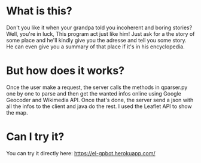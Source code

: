 # What is this?

Don't you like it when your grandpa told you incoherent and boring stories?
Well, you're in luck, This program act just like him! Just ask for a the story of some place and he'll kindly give you the adresse and tell you some story. He can even give you a summary of that place if it's in his encyclopedia.

# But how does it works?

Once the user make a request, the server calls the methods in qparser.py one by one to parse and then get the wanted infos online using Google Geocoder and Wikimedia API.
Once that's done, the server send a json with all the infos to the client and java do the rest. I used the Leaflet API to show the map.

# Can I try it?
You can try it directly here: https://el-gpbot.herokuapp.com/
